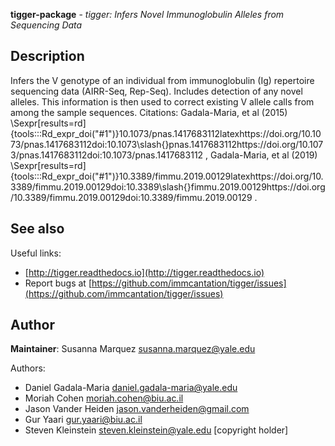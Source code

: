 **tigger-package** - *tigger: Infers Novel Immunoglobulin Alleles from Sequencing Data*

Description
--------------------

Infers the V genotype of an individual from immunoglobulin (Ig) repertoire sequencing data (AIRR-Seq, Rep-Seq). Includes detection of any novel alleles. This information is then used to correct existing V allele calls from among the sample sequences. Citations: Gadala-Maria, et al (2015) \Sexpr[results=rd]{tools:::Rd_expr_doi("#1")}10.1073/pnas.1417683112latexhttps://doi.org/10.1073/pnas.1417683112doi:10.1073\slash{}pnas.1417683112https://doi.org/10.1073/pnas.1417683112doi:10.1073/pnas.1417683112
, Gadala-Maria, et al (2019) \Sexpr[results=rd]{tools:::Rd_expr_doi("#1")}10.3389/fimmu.2019.00129latexhttps://doi.org/10.3389/fimmu.2019.00129doi:10.3389\slash{}fimmu.2019.00129https://doi.org/10.3389/fimmu.2019.00129doi:10.3389/fimmu.2019.00129
.








See also
-------------------

Useful links:

+  [http://tigger.readthedocs.io](http://tigger.readthedocs.io)
+  Report bugs at [https://github.com/immcantation/tigger/issues](https://github.com/immcantation/tigger/issues)





Author
-------------------

**Maintainer**: Susanna Marquez [susanna.marquez@yale.edu](susanna.marquez@yale.edu)

Authors:

+  Daniel Gadala-Maria [daniel.gadala-maria@yale.edu](daniel.gadala-maria@yale.edu)
+  Moriah Cohen [moriah.cohen@biu.ac.il](moriah.cohen@biu.ac.il)
+  Jason Vander Heiden [jason.vanderheiden@gmail.com](jason.vanderheiden@gmail.com)
+  Gur Yaari [gur.yaari@biu.ac.il](gur.yaari@biu.ac.il)
+  Steven Kleinstein [steven.kleinstein@yale.edu](steven.kleinstein@yale.edu) [copyright holder]






